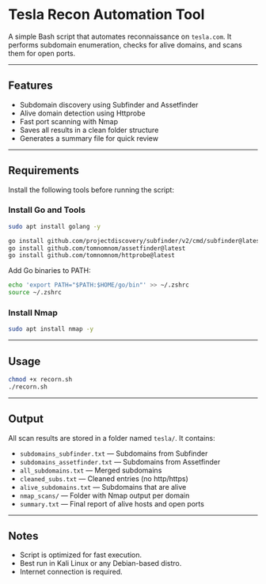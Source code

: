 # Tesla Recon Automation Tool

A simple Bash script that automates reconnaissance on `tesla.com`. It performs subdomain enumeration, checks for alive domains, and scans them for open ports.

---

## Features

- Subdomain discovery using Subfinder and Assetfinder
- Alive domain detection using Httprobe
- Fast port scanning with Nmap
- Saves all results in a clean folder structure
- Generates a summary file for quick review

---

## Requirements

Install the following tools before running the script:

### Install Go and Tools

```bash
sudo apt install golang -y

go install github.com/projectdiscovery/subfinder/v2/cmd/subfinder@latest
go install github.com/tomnomnom/assetfinder@latest
go install github.com/tomnomnom/httprobe@latest
```

Add Go binaries to PATH:

```bash
echo 'export PATH="$PATH:$HOME/go/bin"' >> ~/.zshrc
source ~/.zshrc
```

### Install Nmap

```bash
sudo apt install nmap -y
```

---

## Usage

```bash
chmod +x recorn.sh
./recorn.sh
```

---

## Output

All scan results are stored in a folder named `tesla/`. It contains:

- `subdomains_subfinder.txt` — Subdomains from Subfinder  
- `subdomains_assetfinder.txt` — Subdomains from Assetfinder  
- `all_subdomains.txt` — Merged subdomains  
- `cleaned_subs.txt` — Cleaned entries (no http/https)  
- `alive_subdomains.txt` — Subdomains that are alive  
- `nmap_scans/` — Folder with Nmap output per domain  
- `summary.txt` — Final report of alive hosts and open ports  

---

## Notes

- Script is optimized for fast execution.
- Best run in Kali Linux or any Debian-based distro.
- Internet connection is required.